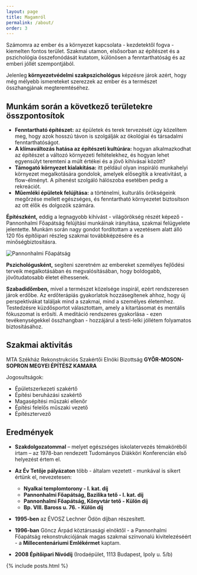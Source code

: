 ```yaml
---
layout: page
title: Magamról
permalink: /about/
order: 3
---
```


Számomra az ember és a környezet kapcsolata - kezdetektől fogva - kiemelten fontos terület. Szakmai utamon, elsősorban az építészet és a pszichológia összefonódását kutatom, különösen a fenntarthatóság és az emberi jóllét szempontjából.  

Jelenleg **környezetvédelmi szakpszichológus** képzésre járok azért, hogy még mélyebb ismereteket szerezzek az ember és a természet összhangjának megteremtéséhez.

## Munkám során a következő területekre összpontosítok
- **Fenntartható építészet:** az épületek és terek tervezését úgy közelítem meg, hogy azok hosszú távon is szolgálják az ökológiai és társadalmi fenntarthatóságot.
- **A klímaváltozás hatása az építészeti kultúrára:** hogyan alkalmazkodhat az építészet a változó környezeti feltételekhez, és hogyan lehet egyensúlyt teremteni a múlt értékei és a jövő kihívásai között?
- **Támogató környezet kialakítása:** itt például olyan inspiráló munkahelyi környezet megalkotására gondolok, amelyek elősegítik a kreativitást, a flow-élményt. A pihenést szolgáló hálószoba esetében pedig a rekreációt.
- **Műemléki épületek felújítása:** a történelmi, kulturális örökségeink megőrzése mellett egészséges, és fenntartható környezetet biztosítson az ott élők és dolgozók számára.

**Építészként,** eddig a legnagyobb kihívást - világörökség részét képező - Pannonhalmi Főapátság felújítási munkáinak irányítása, szakmai felügyelete jelentette. Munkám során nagy gondot fordítottam a vezetésem alatt álló 120 fős építőipari részleg szakmai továbbképzésére és a minőségbiztosításra.  

![Pannonhalmi Főapátság](https://upload.wikimedia.org/wikipedia/commons/2/25/Pannonhalma_-_Benc%C3%A9s_ap%C3%A1ts%C3%A1g.jpg)

**Pszichológusként,** segíteni szeretném az embereket személyes fejlődési terveik megalkotásában és megvalósításában, hogy boldogabb, jövőtudatosabb életet élhessenek.

**Szabadidőmben,** mivel a természet közelsége inspirál, ezért rendszeresen járok erdőbe. Az erdőterápiás gyakorlatok hozzásegítenek ahhoz, hogy új perspektívákat találjak mind a szakmai, mind a személyes életemhez. Testedzésre küzdősportot választottam, amely a kitartásomat és mentális fókuszomat is erősíti. A meditáció rendszeres gyakorlása - ezen tevékenységekkel összhangban - hozzájárul a testi-lelki jóllétem folyamatos biztosításához.

## Szakmai aktivitás

MTA Székház Rekonstrukciós Szakértői Elnöki Bizottság
**GYŐR-MOSON-SOPRON MEGYEI ÉPÍTÉSZ KAMARA**

Jogosultságok:
- Épületszerkezeti szakértő
- Építési beruházási szakértő
- Magasépítési műszaki ellenőr
- Építési felelős műszaki vezető
- Építésztervező

## Eredmények

- **Szakdolgozatommal** – melyet egészséges iskolatervezés témaköréből írtam – az 1978-ban rendezett Tudományos Diákköri Konferencián első helyezést értem el.
- **Az Év Tetője pályázaton** több - általam vezetett - munkával is sikert értünk el, nevezetesen:
  - **Nyalkai templomtorony - I. kat. díj**
  - **Pannonhalmi Főapátság, Bazilika tető - I. kat. díj**
  - **Pannonhalmi Főapátság, Könyvtár tető - Külön díj**
  - **Bp. VIII. Baross u. 76. - Külön díj**

- **1995-ben** az ÉVOSZ Lechner Ödön díjban részesített.
- **1996-ban** Göncz Árpád köztársasági elnöktől - a Pannonhalmi Főapátság rekonstrukciójának magas szakmai színvonalú kivitelezéséért - a **Millecentenáriumi Emlékérmet** kaptam.
- **2008 Építőipari Nívódíj** (Irodaépület, 1113 Budapest, Ipoly u. 5/b)

{% include posts.html %}
